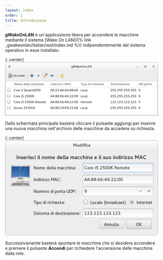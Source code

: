 ```yaml
---
layout: index
order: 1
title: Introduzione
---
```

**gWakeOnLAN** è un'applicazione libera per accendere le macchine mediante il
sistema
[Wake On LAN]({% link _gwakeonlan/italian/wol/index.md %})
indipendentemente dal sistema operativo in esse installato.

{:.center}
![Finestra principale](/resources/gwakeonlan/archive/latest/italian/main.png)

Dalla schermata principale basterà cliccare il pulsante aggiungi per inserire
una nuova macchina nell'archivio delle macchine da accedere su richiesta.
            
{:.center}
![Finestra dettagli](/resources/gwakeonlan/archive/latest/italian/detail.png)

Successivamente basterà spuntare le macchine che si desidera accendere e premere
il pulsante **Accendi** per richiedere l'accensione delle macchine dalla rete.
